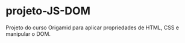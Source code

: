 # projeto-JS-DOM
Projeto do curso Origamid para aplicar propriedades de HTML, CSS e manipular o DOM. 
